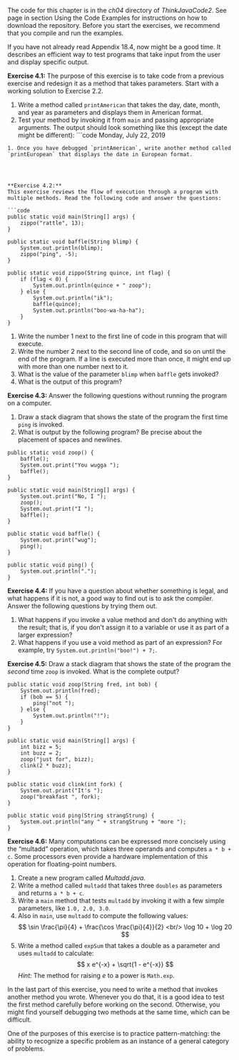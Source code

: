 The code for this chapter is in the *ch04* directory of *ThinkJavaCode2*. See page in section Using the Code Examples for instructions on how to download the repository. Before you start the exercises, we recommend that you compile and run the examples.

If you have not already read Appendix 18.4, now might be a good time. It describes an efficient way to test programs that take input from the user and display specific output.


**Exercise 4.1:**
The purpose of this exercise is to take code from a previous exercise and redesign it as a method that takes parameters. Start with a working solution to Exercise 2.2.



1. Write a method called `printAmerican` that takes the day, date, month, and year as parameters and displays them in American format.
1. Test your method by invoking it from `main` and passing appropriate arguments. The output should look something like this (except the date might be different): ```code
Monday, July 22, 2019
```
1. Once you have debugged `printAmerican`, write another method called `printEuropean` that displays the date in European format.




**Exercise 4.2:**
This exercise reviews the flow of execution through a program with multiple methods. Read the following code and answer the questions:

```code
public static void main(String[] args) {
    zippo("rattle", 13);
}
```

```code
public static void baffle(String blimp) {
    System.out.println(blimp);
    zippo("ping", -5);
}
```

```code
public static void zippo(String quince, int flag) {
    if (flag < 0) {
        System.out.println(quince + " zoop");
    } else {
        System.out.println("ik");
        baffle(quince);
        System.out.println("boo-wa-ha-ha");
    }
}
```



1. Write the number 1 next to the first line of code in this program that will execute.
1. Write the number 2 next to the second line of code, and so on until the end of the program. If a line is executed more than once, it might end up with more than one number next to it.
1. What is the value of the parameter `blimp` when `baffle` gets invoked?
1. What is the output of this program?




**Exercise 4.3:**
Answer the following questions without running the program on a computer.



1. Draw a stack diagram that shows the state of the program the first time `ping` is invoked.
1. What is output by the following program? Be precise about the placement of spaces and newlines.



```code
public static void zoop() {
    baffle();
    System.out.print("You wugga ");
    baffle();
}
```

```code
public static void main(String[] args) {
    System.out.print("No, I ");
    zoop();
    System.out.print("I ");
    baffle();
}
```

```code
public static void baffle() {
    System.out.print("wug");
    ping();
}
```

```code
public static void ping() {
    System.out.println(".");
}
```


**Exercise 4.4:**
If you have a question about whether something is legal, and what happens if it is not, a good way to find out is to ask the compiler. Answer the following questions by trying them out.



1. What happens if you invoke a value method and don't do anything with the result; that is, if you don't assign it to a variable or use it as part of a larger expression?
1. What happens if you use a void method as part of an expression? For example, try `System.out.println("boo!") + 7;`.




**Exercise 4.5:**
Draw a stack diagram that shows the state of the program the *second* time `zoop` is invoked. What is the complete output?

```code
public static void zoop(String fred, int bob) {
    System.out.println(fred);
    if (bob == 5) {
        ping("not ");
    } else {
        System.out.println("!");
    }
}
```

```code
public static void main(String[] args) {
    int bizz = 5;
    int buzz = 2;
    zoop("just for", bizz);
    clink(2 * buzz);
}
```

```code
public static void clink(int fork) {
    System.out.print("It's ");
    zoop("breakfast ", fork);
}
```

```code
public static void ping(String strangStrung) {
    System.out.println("any " + strangStrung + "more ");
}
```


**Exercise 4.6:**
Many computations can be expressed more concisely using the “multadd” operation, which takes three operands and computes `a * b + c`. Some processors even provide a hardware implementation of this operation for floating-point numbers.



1. Create a new program called *Multadd.java*.
1. Write a method called `multadd` that takes three `doubles` as parameters and returns `a * b + c`.
1. Write a `main` method that tests `multadd` by invoking it with a few simple parameters, like `1.0, 2.0, 3.0`.
1. Also in `main`, use `multadd` to compute the following values: $$ \sin \frac{\pi}{4} + \frac{\cos \frac{\pi}{4}}{2} <br/> \log 10 + \log 20 $$
1. Write a method called `expSum` that takes a double as a parameter and uses `multadd` to calculate: $$ x e^{-x} + \sqrt{1 - e^{-x}} $$ *Hint:* The method for raising $e$ to a power is `Math.exp`.



In the last part of this exercise, you need to write a method that invokes another method you wrote. Whenever you do that, it is a good idea to test the first method carefully before working on the second. Otherwise, you might find yourself debugging two methods at the same time, which can be difficult.

One of the purposes of this exercise is to practice pattern-matching: the ability to recognize a specific problem as an instance of a general category of problems.